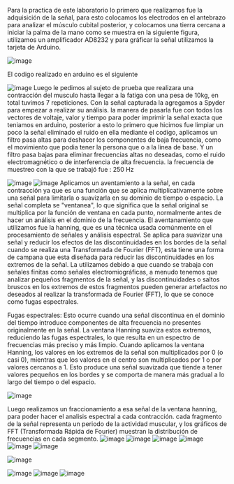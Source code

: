 Para la practica de este laboratorio lo primero que realizamos fue la adquisición de la señal, para esto colocamos los electrodos en el antebrazo para analizar el músculo cubital posterior, y colocamos una tierra cercana a iniciar la palma de la mano como se muestra en la siguiente figura, utilizamos un amplificador AD8232 y para gráficar la señal utilizamos la tarjeta de Arduino.

![image](https://github.com/user-attachments/assets/4a11d6a7-10da-49d7-aae4-491e9158b328)

El codigo realizado en arduino es el siguiente

![image](https://github.com/user-attachments/assets/ef873c2d-21c7-4457-8f66-dc135bb140a4)
Luego le pedimos al sujeto de prueba que realizara una contracción del musculo hasta llegar a la fatiga con una pesa de 10kg, en total tuvimos 7 repeticiones. Con la señal capturada la agregamos a Spyder para empezar a realizar su análisis. la manera de pasarla fue con todos los vectores de voltaje, valor y tiempo para poder imprimir la señal exacta que teniamos en arduino, posterior a esto lo primero que hicimos fue limpiar un poco la señal eliminado el ruido en ella mediante el codigo, aplicamos un filtro pasa altas para deshacer los componentes de baja frecuencia, como el movimiento que podia tener la persona que o a la linea de base. Y un filtro pasa bajas para eliminar frecuencias altas no deseadas, como el ruido electromagnético o de interferencia de alta frecuencia. la frecuencia de muestreo con la que se trabajó fue : 250 Hz


![image](https://github.com/user-attachments/assets/64b68cb6-9f5d-4a07-85d0-b5e212b21d15)
![image](https://github.com/user-attachments/assets/775df0e4-58d9-47ef-9467-c763a5cf8ff2)
Aplicamos un aventamiento a la señal, en cada contracción ya que es una función que se aplica multiplicativamente sobre una señal para limitarla o suavizarla en su dominio de tiempo o espacio. La señal completa se "ventanea", lo que significa que la señal original se multiplica por la función de ventana en cada punto, normalmente antes de hacer un análisis en el dominio de la frecuencia. El aventanamiento que utilizamos fue la hanning, que es una técnica usada comúnmente en el procesamiento de señales y análisis espectral. Se aplica para suavizar una señal y reducir los efectos de las discontinuidades en los bordes de la señal cuando se realiza una Transformada de Fourier (FFT), esta tiene una forma de campana que esta diseñada para reducir las discontinuidades en los extremos de la señal. La utilizamos debido a que cuando se trabaja con señales finitas como señales electromiográficas, a menudo tenemos que analizar pequeños fragmentos de la señal, y las discontinuidades o saltos bruscos en los extremos de estos fragmentos pueden generar artefactos no deseados al realizar la transformada de Fourier (FFT), lo que se conoce como fugas espectrales.

Fugas espectrales: Esto ocurre cuando una señal discontinua en el dominio del tiempo introduce componentes de alta frecuencia no presentes originalmente en la señal. La ventana Hanning suaviza estos extremos, reduciendo las fugas espectrales, lo que resulta en un espectro de frecuencias más preciso y más limpio. Cuando aplicamos la ventana Hanning, los valores en los extremos de la señal son multiplicados por 0 (o casi 0), mientras que los valores en el centro son multiplicados por 1 o por valores cercanos a 1. Esto produce una señal suavizada que tiende a tener valores pequeños en los bordes y se comporta de manera más gradual a lo largo del tiempo o del espacio.

![image](https://github.com/user-attachments/assets/3ad4b1e9-3a05-46de-9e88-1aa6275d9d9b)

Luego realizamos un fraccionamiento a esa señal de la ventana hanning, para poder hacer el analisis espectral a cada contracción. cada fragmento de la señal representa un periodo de la actividad muscular, y los gráficos de FFT (Transformada Rápida de Fourier) muestran la distribución de frecuencias en cada segmento.
![image](https://github.com/user-attachments/assets/d5cfb90f-99bf-465c-9299-b2a0d5168363)
![image](https://github.com/user-attachments/assets/2ed60193-9317-4590-8032-f46576ebc6ff)
![image](https://github.com/user-attachments/assets/a4e85af6-0a00-4bf1-83f8-e70726152c3c)
![image](https://github.com/user-attachments/assets/5885adaa-02a0-4337-9bb9-ef9e0cf6bf29)
![image](https://github.com/user-attachments/assets/a6bc8a0d-afed-4bb9-8f62-cf6884f12895)
![image](https://github.com/user-attachments/assets/25f91e37-4443-4410-b8ec-e4bf8eb2b0e1)

![image](https://github.com/user-attachments/assets/f612fb92-3ea6-4121-8372-2d1fe15962ac)

![image](https://github.com/user-attachments/assets/ffc5e653-f82c-41a9-b5d4-0358b8ea3419)
![image](https://github.com/user-attachments/assets/f8ee16c9-dfbe-442f-8925-b91d4e5d637a)
![image](https://github.com/user-attachments/assets/93b3ee7b-a35a-4902-81c4-55ba7f09d2dd)






